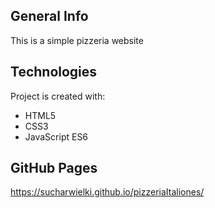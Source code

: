 ## General Info
This is a simple pizzeria website

## Technologies
Project is created with:
* HTML5
* CSS3
* JavaScript ES6

## GitHub Pages
https://sucharwielki.github.io/pizzeriaItaliones/